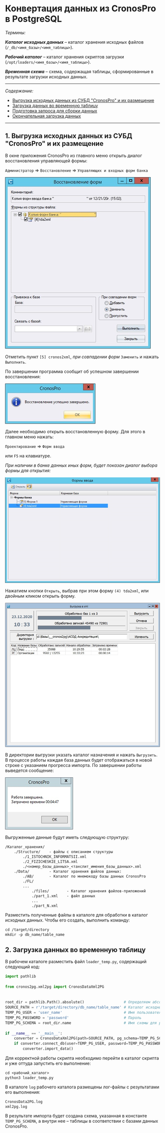 Конвертация данных из CronosPro в PostgreSQL
=
_Термины:_

**_Каталог исходных данных_** &ndash; каталог хранения исходных файлов (`/_db/<имя_базы>/<имя_таблицы>`).

**_Рабочий каталог_** &ndash; каталог хранения скриптов загрузки (`/opt/loaders/<имя_базы>/<имя_таблицы>`).

**_Временная схема_** &ndash; схема, содержащая таблицы, сформированные в результате загрузки исходных данных.

---
_Содержание:_
* [Выгрузка исходных данных из СУБД "CronosPro" и их размещение](#preparation_files)
* [Загрузка данных во временную таблицу](#temporary_upload)
* [Подготовка запроса для сборки данных](#query_collector)
* [Окончательная загрузка данных](#clear_upload)

---
## <a name='preparation_files'>1. Выгрузка исходных данных из СУБД "CronosPro" и их размещение</a>
В окне приложения CronosPro из главного меню открыть диалог восстановления управляющей формы: 

`Администратор` &rArr; `Восстановление` &rArr; `Управляющих и входных форм банка`

[//]: # (Заменить скриншоты форм на актуальные)
![Диалог восстановления управляющей формы](xml2pg/_img/form_recover.jpg)

Отметить пункт `[5] cronos2xml`, _при совпадении форм_ `Заменить` и нажать `Выполнить`.

По завершении программа сообщит об успешном завершении восстановления:

![Диалог успешного завершения восстановления управляющей формы](xml2pg/_img/form_recovered_successfully.jpg)

Далее необходимо открыть восстановленную форму. Для этого в главном меню нажать:

`Проектирование` &rArr; `Форм ввода` 

или `F5` на клавиатуре. 

_При наличии в банке данных иных форм, будет показан диалог выбора формы для открытия:_

![Диалог открытия формы](xml2pg/_img/form_open.jpg)

Нажатием кнопки `Открыть`, выбрав при этом форму `(4) tda2xml`, или двойным кликом открыть форму.

![Форма выгрузки](xml2pg/_img/form_process.jpg)

В директории выгрузки указать каталог назначения и нажать `Выгрузить`. В процессе работы каждая база данных будет 
отображаться в новой строке с указанием прогресса импорта. По завершении работы выведется сообщение:

![Работа завершена](xml2pg/_img/process_over.jpg)

Выгруженные данные будут иметь следующую структуру:

```notebook
/Каталог_хранения/ 
    ./Structure/    - файлы с описанием структуры
        ./1_ISTOCHNIK_INFORMATSII.xml
        ./2_FIZICHESKIE_LITSA.xml
        ./<номер_базы_данных>_<танслит_имения_базы_данных>.xml
    ./Data/         - Каталог хранения файлов данных:
        ./AB/       - Каталог по мнемокоду базы данных CronosPro
        ./FL/       
        ...
            ./files/        - Каталог хранения файлов-приложений 
            ./part_1.xml    - файл данных 
            ...
            ./part_N.xml
```

Разместить полученные файлы в каталоге для обработки в каталог исходных данных. 
Чтобы его создать, выполнить команду:

```commandline
cd /target/directory
mkdir -p db_name/table_name
```

## <a name='temporary_upload'>2. Загрузка данных во временную таблицу</a>
В рабочем каталоге разместить файл `loader_temp.py`, содержащий следующий код:

```python
import pathlib

from cronos2pg.xml2pg import CronosDataXml2PG


root_dir = pathlib.Path().absolute()                  # Определяем абсолютный путь исполняемого файла 
SOURCE_PATH = r'/target/directory/db_name/table_name' # Каталог исходных данных
TEMP_PG_USER = 'user_name'                            # Имя пользователя для подключения к БД
TEMP_PG_PASSWORD = 'password'                         # Пароль
TEMP_PG_SCHEMA = root_dir.name                        # Имя схемы для размещения таблиц

if __name__ == '__main__':
    converter = CronosDataXml2PG(path=SOURCE_PATH, pg_schema=TEMP_PG_SCHEMA)
    if converter.connect_db(user=TEMP_PG_USER, password=TEMP_PG_PASSWORD):
        converter.import_data()
```
Для корректной работы скрипта необходимо перейти в каталог скрипта и уже оттуда запустить его выполнение:
```commandline
cd <рабочий_каталог>
python3 loader_temp.py
```

В каталоге `log` рабочего каталога размещены лог-файлы с результатами его выполнения:
```notebook
CronosData2PG.log
xml2pg.log
```

В результате импорта будет создана схема, указанная в константе `TEMP_PG_SCHEMA`, а внутри нее &ndash; таблицы в 
соответствии с базами данных CronosPro.
